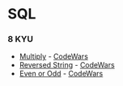# SQL

### 8 KYU

- [Multiply](multiply.sql) - [CodeWars](https://www.codewars.com/kata/50654ddff44f800200000004/sql)
- [Reversed String](reversed_string.sql) - [CodeWars](https://www.codewars.com/kata/5168bb5dfe9a00b126000018/sql)
- [Even or Odd](even_or_odd.sql) - [CodeWars](https://www.codewars.com/kata/53da3dbb4a5168369a0000fe/sql)
